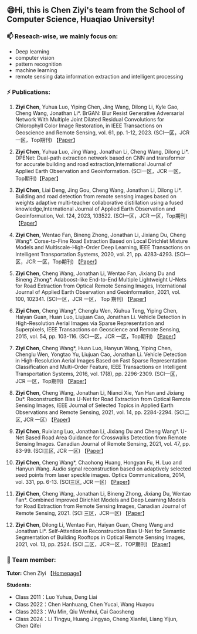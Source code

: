  
## 😄Hi, this is Chen Ziyi's team from the School of Computer Science, Huaqiao University!

### 📫 Reseach-wise, we mainly focus on:
- Deep learning       
- computer vision
- pattern recognition
- machine learning
- remote sensing data information extraction and intelligent processing

### ⚡ Publications:

1. **Ziyi Chen**, Yuhua Luo, Yiping Chen, Jing Wang, Dilong Li, Kyle Gao, Cheng Wang, Jonathan Li*. BrGAN: Blur Resist Generative Adversarial Network With Multiple Joint Dilated Residual Convolutions for Chlorophyll Color Image Restoration, in IEEE Transactions on Geoscience and Remote Sensing, vol. 61, pp. 1-12, 2023. (SCI一区，JCR 一区，Top期刊) 【[Paper](https://doi.org/10.1109/TGRS.2023.3324993)】

2. **Ziyi Chen**, Yuhua Luo, Jing Wang, Jonathan Li, Cheng Wang, Dilong Li*. DPENet: Dual-path extraction network based on CNN and transformer for accurate building and road extraction,International Journal of Applied Earth Observation and Geoinformation. (SCI一区，JCR 一区，Top期刊)【[Paper](https://doi.org/10.1016/j.jag.2023.103510)】

3. **Ziyi Chen**, Liai Deng, Jing Gou, Cheng Wang, Jonathan Li, Dilong Li*. Building and road detection from remote sensing images based on weights adaptive multi-teacher collaborative distillation using a fused knowledge,International Journal of Applied Earth Observation and Geoinformation, Vol. 124, 2023, 103522. (SCI一区，JCR 一区，Top期刊) 【[Paper](https://doi.org/10.1016/j.jag.2023.103522)】

4. **Ziyi Chen**, Wentao Fan, Bineng Zhong, Jonathan Li, Jixiang Du, Cheng Wang*. Corse-to-Fine Road Extraction Based on Local Dirichlet Mixture Models and Multiscale-High-Order Deep Learning, IEEE Transactions on Intelligent Transportation Systems, 2020, vol. 21, pp. 4283-4293. (SCI一区，JCR 一区，Top期刊) 【[Paper](https://doi.org/10.1109/TITS.2019.2939536)】

5. **Ziyi Chen**, Cheng Wang, Jonathan Li, Wentao Fan, Jixiang Du and Bineng Zhong*. Adaboost-like End-to-End Multiple Lightweight U-Nets for Road Extraction from Optical Remote Sensing Images, International Journal of Applied Earth Observation and Geoinformation, 2021, vol. 100, 102341. (SCI一区，JCR 一区， Top 期刊) 【[Paper](https://doi.org/10.1016/j.jag.2021.102341)】

6. **Ziyi Chen**, Cheng Wang*, Chenglu Wen, Xiuhua Teng, Yiping Chen, Haiyan Guan, Huan Luo, Liujuan Cao, Jonathan Li. Vehicle Detection in High-Resolution Aerial Images via Sparse Representation and Superpixels, IEEE Transactions on Geoscience and Remote Sensing, 2015, vol. 54, pp. 103-116. (SCI一区，JCR 一区，Top期刊) 【[Paper](https://doi.org/10.1109/TGRS.2015.2451002)】

7. **Ziyi Chen**, Cheng Wang*, Huan Luo, Hanyun Wang, Yiping Chen, Chenglu Wen, Yongtao Yu, Liujuan Cao, Jonathan Li. Vehicle Detection in High-Resolution Aerial Images Based on Fast Sparse Representation Classification and Multi-Order Feature, IEEE Transactions on Intelligent Transportation Systems, 2016, vol. 17(8), pp. 2296-2309. (SCI一区， JCR 一区，Top期刊) 【[Paper](https://doi.org/10.1109/TITS.2016.2517826)】

8. **Ziyi Chen**, Cheng Wang, Jonathan Li, Nianci Xie, Yan Han and Jixiang Du*. Reconstruction Bias U-Net for Road Extraction from Optical Remote Sensing Images, IEEE Journal of Selected Topics in Applied Earth Observations and Remote Sensing, 2021, vol. 14, pp. 2284-2294. (SCI二区, JCR 一区) 【[Paper](https://doi.org/10.1109/JSTARS.2021.3053603)】

9. **Ziyi Chen**, Ruixiang Luo, Jonathan Li, Jixiang Du and Cheng Wang*. U-Net Based Road Area Guidance for Crosswalks Detection from Remote Sensing Images. Canadian Journal of Remote Sensing, 2021, vol. 47, pp. 83-99. (SCI三区, JCR 一区) 【[Paper](https://doi.org/10.1080/07038992.2021.1894915)】

10. **Ziyi Chen**, Cheng Wang*, Chaohong Huang, Hongyan Fu, H. Luo and Hanyun Wang. Audio signal reconstruction based on adaptively selected seed points from laser speckle images. Optics Communications, 2014, vol. 331, pp. 6-13. (SCI三区, JCR 一区) 【[Paper](https://doi.org/10.1016/J.OPTCOM.2014.05.038)】

11. **Ziyi Chen**, Cheng Wang, Jonathan Li, Bineng Zhong, Jixiang Du, Wentao Fan*. Combined Improved Dirichlet Models and Deep Learning Models for Road Extraction from Remote Sensing Images, Canadian Journal of Remote Sensing, 2021. (SCI 三区，JCR一区) 【[Paper](https://doi.org/10.1080/07038992.2021.1937087)】

12. **Ziyi Chen**, Dilong Li, Wentao Fan, Haiyan Guan, Cheng Wang and Jonathan Li*. Self-Attention in Reconstruction Bias U-Net for Semantic Segmentation of Building Rooftops in Optical Remote Sensing Images, 2021, vol. 13, pp. 2524. (SCI 二区，JCR一区，TOP期刊) 【[Paper](https://doi.org/10.3390/rs13132524)】

### 🌱 Team member:            

**Tutor:** Chen Ziyi 【[Homepage](https://faculty.hqu.edu.cn/CZY/zh_CN/index.htm)】

**Students:**    
- Class 2011：Luo Yuhua, Deng Liai  
- Class 2022：Chen Hanhuang, Chen Yucai, Wang Huayou  
- Class 2023：Wu Min, Qiu Wenhui, Cai Gaosheng    
- Class 2024：Li Tingyu, Huang Jingyao, Cheng Xianfei, Liang Yijun, Chen Qifei       

<!--  
- 👋 Hi, I’m @czy-hqu     
- 👀 I’m interested in ...   
- 💞️ I’m looking to collaborate on ...  
-->
